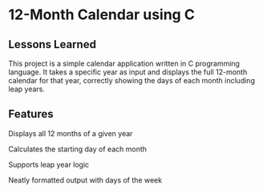 
#  12-Month Calendar using C





## Lessons Learned

This project is a simple calendar application written in C programming language. It takes a specific year as input and displays the full 12-month calendar for that year, correctly showing the days of each month including leap years.



## Features

Displays all 12 months of a given year

Calculates the starting day of each month

Supports leap year logic

Neatly formatted output with days of the week





